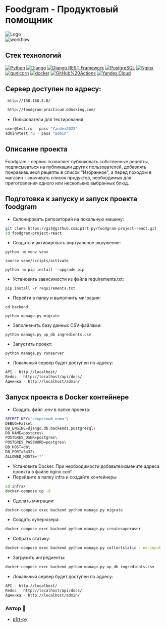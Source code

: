 # Foodgram - Продуктовый помощник
![Logo](https://is2-ssl.mzstatic.com/image/thumb/Purple124/v4/c7/24/f0/c724f011-5059-acfa-704d-0b12c467add8/source/512x512bb.jpg)\
![workflow](https://github.com/p1rt-py/foodgram-project-react/actions/workflows/main.yml/badge.svg?branch=master&event=push)

## Стек технологий

[![Python](https://img.shields.io/badge/-Python-464646?style=flat-square&logo=Python)](https://www.python.org/)
[![Django](https://img.shields.io/badge/-Django-464646?style=flat-square&logo=Django)](https://www.djangoproject.com/)
[![Django REST Framework](https://img.shields.io/badge/-Django%20REST%20Framework-464646?style=flat-square&logo=Django%20REST%20Framework)](https://www.django-rest-framework.org/)
[![PostgreSQL](https://img.shields.io/badge/-PostgreSQL-464646?style=flat-square&logo=PostgreSQL)](https://www.postgresql.org/)
[![Nginx](https://img.shields.io/badge/-NGINX-464646?style=flat-square&logo=NGINX)](https://nginx.org/ru/)
[![gunicorn](https://img.shields.io/badge/-gunicorn-464646?style=flat-square&logo=gunicorn)](https://gunicorn.org/)
[![docker](https://img.shields.io/badge/-Docker-464646?style=flat-square&logo=docker)](https://www.docker.com/)
[![GitHub%20Actions](https://img.shields.io/badge/-GitHub%20Actions-464646?style=flat-square&logo=GitHub%20actions)](https://github.com/features/actions)
[![Yandex.Cloud](https://img.shields.io/badge/-Yandex.Cloud-464646?style=flat-square&logo=Yandex.Cloud)](https://cloud.yandex.ru/)

## Сервер доступен по адресу:
```bash
 http://158.160.5.8/     
```
```bash
 http://foodgram-practicum.ddnsking.com/
```
* Пользователи для тестирования 
```bash
user@test.ru - pass "Yandex2022"
admin@test.ru - pass "admin"
```



## Описание проекта
Foodgram - cервис позволяет публиковать собственные рецепты, подписываться на публикации других пользователей, добавлять понравившиеся рецепты в список "Избранное", а перед походом в магазин - скачивать список продуктов, необходимых для приготовления одного или нескольких выбранных блюд. 

## Подготовка к запуску и запуск проекта foodgram
* Склонировать репозиторий на локальную машину:
```bash
git clone https://git@github.com:p1rt-py/foodgram-project-react.git
cd foodgram-project-react
```
* Cоздать и активировать виртуальное окружение:
```
python -m venv venv
```
```
source venv/scripts/activate
```
```
python -m pip install --upgrade pip
```
* Установить зависимости из файла requirements.txt:
```
pip install -r requirements.txt
```
* Перейти в папку и выполнить миграции:
```
cd backend
```
```
python manage.py migrate
```
* Заполненить базу данных CSV-файлами:
```
python manage.py up_db ingredients.csv
```
* Запустить проект:
```
python manage.py runserver
```
* Локальный сервер будет доступен по адресу:
```bash
API - http://localhost/
Redoc - http://localhost/api/docs/
Админка - http://localhost/admin/
```
## Запуск проекта в Docker контейнере

* Создать файл .env в папке проекта:
```bash
SECRET_KEY='секретный ключ'\
DEBUG=False\
DB_ENGINE=django.db.backends.postgresql\
DB_NAME=postgres\
POSTGRES_USER=postgres\
POSTGRES_PASSWORD=postgres\
DB_HOST=db\
DB_PORT=5432\
ALLOWED_HOSTS='*'
```
* Установите Docker. При необходимости добавьте/измените адреса проекта в файле nginx.conf
* Перейдите в папку infra и создайте контейнеры
```bash
cd infra/
docker-compose up -d
 ```
*  Сделать миграции: 
```bash
docker-compose exec backend python manage.py migrate
```
*  Создать суперюзера: 
```bash
docker-compose exec backend python manage.py createsuperuser
```
*  Собрать статику: 
```bash
docker-compose exec backend python manage.py collectstatic --no-input
```
*  Загрузить ингредиенты: 
```bash
docker-compose exec backend python manage.py up_db ingredients.csv
```
* Локальный сервер будет доступен по адресу:
```bash
API - http://localhost/
Redoc - http://localhost/api/docs/
Админка - http://localhost/admin/
```
### Автор  🔗
- [p1rt-py](https://github.com/p1rt-py)
